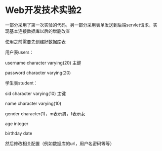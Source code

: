 # Web开发技术实验2
一部分采用了第一次实验的代码，另一部分采用表单发送到后端servlet请求，实现基本连接数据库以后的增删改查

使用之前需要先创建好数据库表

用户表users：

username character varying(20) 主键

password character varying(20)

学生表student：

sid character varying(10) 主键

name character varying(10)

gender character(1)，m表示男，f表示女

age integer

birthday date

然后修改相关配置（例如数据库的url，用户名密码等等）
